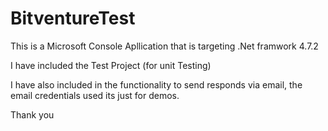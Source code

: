 # BitventureTest

This is a Microsoft Console Apllication that is targeting .Net framwork 4.7.2

I have included the Test Project (for unit Testing)

I have also included in the functionality to send responds via email, the email credentials used its just for demos.


Thank you

